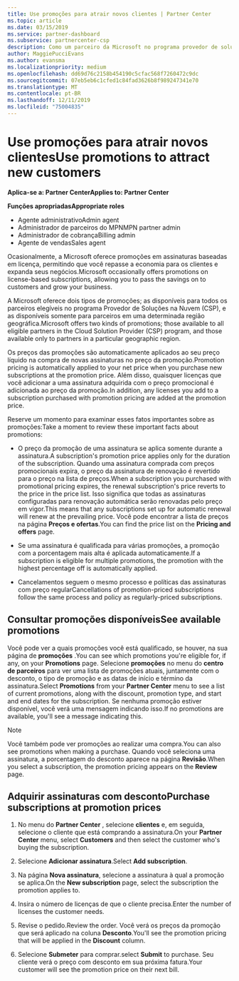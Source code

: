 ```yaml
---
title: Use promoções para atrair novos clientes | Partner Center
ms.topic: article
ms.date: 03/15/2019
ms.service: partner-dashboard
ms.subservice: partnercenter-csp
description: Como um parceiro da Microsoft no programa provedor de soluções na nuvem, você pode adquirir assinaturas no preço da promoção e repassar a economia para seus clientes.
author: MaggiePucciEvans
ms.author: evansma
ms.localizationpriority: medium
ms.openlocfilehash: dd69d76c2158b454190c5cfac568f7260472c9dc
ms.sourcegitcommit: 07eb5eb6c1cfed1c84fad3626b8f989247341e70
ms.translationtype: MT
ms.contentlocale: pt-BR
ms.lasthandoff: 12/11/2019
ms.locfileid: "75004835"
---
```

# <a name="use-promotions-to-attract-new-customers"></a><span data-ttu-id="75e01-103">Use promoções para atrair novos clientes</span><span class="sxs-lookup"><span data-stu-id="75e01-103">Use promotions to attract new customers</span></span>  

<span data-ttu-id="75e01-104">**Aplica-se a: Partner Center**</span><span class="sxs-lookup"><span data-stu-id="75e01-104">**Applies to: Partner Center**</span></span>

<span data-ttu-id="75e01-105">**Funções apropriadas**</span><span class="sxs-lookup"><span data-stu-id="75e01-105">**Appropriate roles**</span></span>
-   <span data-ttu-id="75e01-106">Agente administrativo</span><span class="sxs-lookup"><span data-stu-id="75e01-106">Admin agent</span></span>
-   <span data-ttu-id="75e01-107">Administrador de parceiros do MPN</span><span class="sxs-lookup"><span data-stu-id="75e01-107">MPN partner admin</span></span>
-   <span data-ttu-id="75e01-108">Administrador de cobrança</span><span class="sxs-lookup"><span data-stu-id="75e01-108">Billing admin</span></span>
-   <span data-ttu-id="75e01-109">Agente de vendas</span><span class="sxs-lookup"><span data-stu-id="75e01-109">Sales agent</span></span>

<!--[FWLink: https://go.microsoft.com/fwlink/?linkid=852469]-->

<span data-ttu-id="75e01-110">Ocasionalmente, a Microsoft oferece promoções em assinaturas baseadas em licença, permitindo que você repasse a economia para os clientes e expanda seus negócios.</span><span class="sxs-lookup"><span data-stu-id="75e01-110">Microsoft occasionally offers promotions on license-based subscriptions, allowing you to pass the savings on to customers and grow your business.</span></span> 

<span data-ttu-id="75e01-111">A Microsoft oferece dois tipos de promoções; as disponíveis para todos os parceiros elegíveis no programa Provedor de Soluções na Nuvem (CSP), e as disponíveis somente para parceiros em uma determinada região geográfica.</span><span class="sxs-lookup"><span data-stu-id="75e01-111">Microsoft offers two kinds of promotions; those available to all eligible partners in the Cloud Solution Provider (CSP) program, and those available only to partners in a particular geographic region.</span></span>

<span data-ttu-id="75e01-112">Os preços das promoções são automaticamente aplicados ao seu preço líquido na compra de novas assinaturas no preço da promoção.</span><span class="sxs-lookup"><span data-stu-id="75e01-112">Promotion pricing is automatically applied to your net price when you purchase new subscriptions at the promotion price.</span></span> <span data-ttu-id="75e01-113">Além disso, quaisquer licenças que você adicionar a uma assinatura adquirida com o preço promocional é adicionada ao preço da promoção.</span><span class="sxs-lookup"><span data-stu-id="75e01-113">In addition, any licenses you add to a subscription purchased with promotion pricing are added at the promotion price.</span></span> 

<span data-ttu-id="75e01-114">Reserve um momento para examinar esses fatos importantes sobre as promoções:</span><span class="sxs-lookup"><span data-stu-id="75e01-114">Take a moment to review these important facts about promotions:</span></span>

-   <span data-ttu-id="75e01-115">O preço da promoção de uma assinatura se aplica somente durante a assinatura.</span><span class="sxs-lookup"><span data-stu-id="75e01-115">A subscription's promotion price applies only for the duration of the subscription.</span></span> <span data-ttu-id="75e01-116">Quando uma assinatura comprada com preços promocionais expira, o preço da assinatura de renovação é revertido para o preço na lista de preços.</span><span class="sxs-lookup"><span data-stu-id="75e01-116">When a subscription you purchased with promotional pricing expires, the renewal subscription's price reverts to the price in the price list.</span></span> <span data-ttu-id="75e01-117">Isso significa que todas as assinaturas configuradas para renovação automática serão renovadas pelo preço em vigor.</span><span class="sxs-lookup"><span data-stu-id="75e01-117">This means that any subscriptions set up for automatic renewal will renew at the prevailing price.</span></span> <span data-ttu-id="75e01-118">Você pode encontrar a lista de preços na página **Preços e ofertas**.</span><span class="sxs-lookup"><span data-stu-id="75e01-118">You can find the price list on the **Pricing and offers** page.</span></span> 

-   <span data-ttu-id="75e01-119">Se uma assinatura é qualificada para várias promoções, a promoção com a porcentagem mais alta é aplicada automaticamente.</span><span class="sxs-lookup"><span data-stu-id="75e01-119">If a subscription is eligible for multiple promotions, the promotion with the highest percentage off is automatically applied.</span></span>

-   <span data-ttu-id="75e01-120">Cancelamentos seguem o mesmo processo e políticas das assinaturas com preço regular</span><span class="sxs-lookup"><span data-stu-id="75e01-120">Cancellations of promotion-priced subscriptions follow the same process and policy as regularly-priced subscriptions.</span></span>

## <a name="see-available-promotions"></a><span data-ttu-id="75e01-121">Consultar promoções disponíveis</span><span class="sxs-lookup"><span data-stu-id="75e01-121">See available promotions</span></span>

<span data-ttu-id="75e01-122">Você pode ver a quais promoções você está qualificado, se houver, na sua página de **promoções** .</span><span class="sxs-lookup"><span data-stu-id="75e01-122">You can see which promotions you're eligible for, if any, on your **Promotions** page.</span></span> <span data-ttu-id="75e01-123">Selecione **promoções** no menu do **centro de parceiros** para ver uma lista de promoções atuais, juntamente com o desconto, o tipo de promoção e as datas de início e término da assinatura.</span><span class="sxs-lookup"><span data-stu-id="75e01-123">Select **Promotions** from your **Partner Center** menu to see a list of current promotions, along with the discount, promotion type, and start and end dates for the subscription.</span></span> <span data-ttu-id="75e01-124">Se nenhuma promoção estiver disponível, você verá uma mensagem indicando isso.</span><span class="sxs-lookup"><span data-stu-id="75e01-124">If no promotions are available, you'll see a message indicating this.</span></span> 

> [!NOTE]  
> <span data-ttu-id="75e01-125">Você também pode ver promoções ao realizar uma compra.</span><span class="sxs-lookup"><span data-stu-id="75e01-125">You can also see promotions when making a purchase.</span></span> <span data-ttu-id="75e01-126">Quando você seleciona uma assinatura, a porcentagem do desconto aparece na página **Revisão**.</span><span class="sxs-lookup"><span data-stu-id="75e01-126">When you select a subscription, the promotion pricing appears on the **Review** page.</span></span>

## <a name="purchase-subscriptions-at-promotion-prices"></a><span data-ttu-id="75e01-127">Adquirir assinaturas com desconto</span><span class="sxs-lookup"><span data-stu-id="75e01-127">Purchase subscriptions at promotion prices</span></span>

1. <span data-ttu-id="75e01-128">No menu do **Partner Center** , selecione **clientes** e, em seguida, selecione o cliente que está comprando a assinatura.</span><span class="sxs-lookup"><span data-stu-id="75e01-128">On your **Partner Center** menu, select **Customers** and then select the customer who's buying the subscription.</span></span> 

2. <span data-ttu-id="75e01-129">Selecione **Adicionar assinatura**.</span><span class="sxs-lookup"><span data-stu-id="75e01-129">Select **Add subscription**.</span></span>

3. <span data-ttu-id="75e01-130">Na página **Nova assinatura**, selecione a assinatura à qual a promoção se aplica.</span><span class="sxs-lookup"><span data-stu-id="75e01-130">On the **New subscription** page, select the subscription the promotion applies to.</span></span>

4. <span data-ttu-id="75e01-131">Insira o número de licenças de que o cliente precisa.</span><span class="sxs-lookup"><span data-stu-id="75e01-131">Enter the number of licenses the customer needs.</span></span> 

5. <span data-ttu-id="75e01-132">Revise o pedido.</span><span class="sxs-lookup"><span data-stu-id="75e01-132">Review the order.</span></span> <span data-ttu-id="75e01-133">Você verá os preços da promoção que será aplicado na coluna **Desconto**.</span><span class="sxs-lookup"><span data-stu-id="75e01-133">You'll see the promotion pricing that will be applied in the **Discount** column.</span></span>  

6.  <span data-ttu-id="75e01-134">Selecione **Submeter** para comprar.</span><span class="sxs-lookup"><span data-stu-id="75e01-134">select **Submit** to purchase.</span></span> <span data-ttu-id="75e01-135">Seu cliente verá o preço com desconto em sua próxima fatura.</span><span class="sxs-lookup"><span data-stu-id="75e01-135">Your customer will see the promotion price on their next bill.</span></span>  



